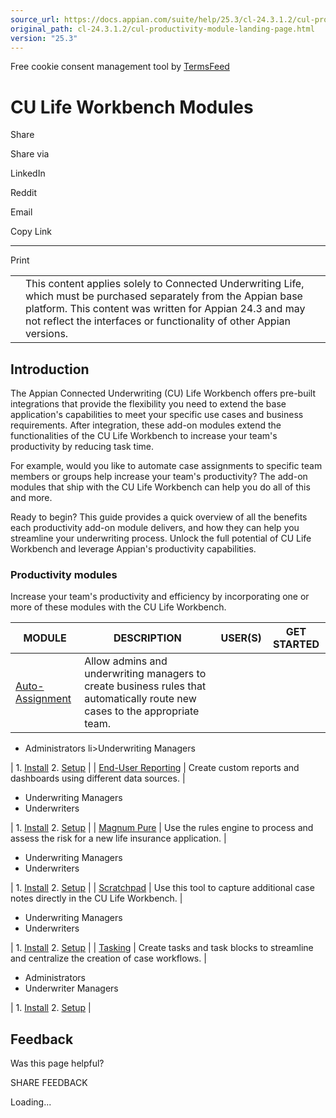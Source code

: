 ```yaml
---
source_url: https://docs.appian.com/suite/help/25.3/cl-24.3.1.2/cul-productivity-module-landing-page.html
original_path: cl-24.3.1.2/cul-productivity-module-landing-page.html
version: "25.3"
---
```


Free cookie consent management tool by [TermsFeed](https://www.termsfeed.com/)

# CU Life Workbench Modules

Share

Share via

LinkedIn

Reddit

Email

Copy Link

* * *

Print

<table><tbody><tr><td><i class="fa fa-check-square-o" aria-hidden="true"></i></td><td>This content applies solely to Connected Underwriting Life, which must be purchased separately from the Appian base platform. This content was written for Appian 24.3 and may not reflect the interfaces or functionality of other Appian versions.</td></tr></tbody></table>

## Introduction

The Appian Connected Underwriting (CU) Life Workbench offers pre-built integrations that provide the flexibility you need to extend the base application's capabilities to meet your specific use cases and business requirements. After integration, these add-on modules extend the functionalities of the CU Life Workbench to increase your team's productivity by reducing task time.

For example, would you like to automate case assignments to specific team members or groups help increase your team's productivity? The add-on modules that ship with the CU Life Workbench can help you do all of this and more.

Ready to begin? This guide provides a quick overview of all the benefits each productivity add-on module delivers, and how they can help you streamline your underwriting process. Unlock the full potential of CU Life Workbench and leverage Appian's productivity capabilities.

### Productivity modules

Increase your team's productivity and efficiency by incorporating one or more of these modules with the CU Life Workbench.

| MODULE | DESCRIPTION | USER(S) | GET STARTED |
| --- | --- | --- | --- |
| [Auto-Assignment](cul-auto-assignment-overview.html) | Allow admins and underwriting managers to create business rules that automatically route new cases to the appropriate team. |
-   Administrators
li>Underwriting Managers

 | 1\. [Install](cul-auto-assignment-module-installation.html)
2\. [Setup](cul-auto-assignment-module-setup.html) |
| [End-User Reporting](cul-eur-module-overview.html) | Create custom reports and dashboards using different data sources. |

-   Underwriting Managers
-   Underwriters

 | 1\. [Install](cul-eur-add-on-module-installation.html)
2\. [Setup](cul-eur-add-on-module-setup.html) |
| [Magnum Pure](cul-magnum-module-overview.html) | Use the rules engine to process and assess the risk for a new life insurance application. |

-   Underwriting Managers
-   Underwriters

 | 1\. [Install](cul-magnum-add-on-module-installation.html)
2\. [Setup](cul-magnum-add-on-module-setup.html) |
| [Scratchpad](cul-scratchpad-module-overview.html) | Use this tool to capture additional case notes directly in the CU Life Workbench. |

-   Underwriting Managers
-   Underwriters

 | 1\. [Install](cul-scratchpad-aom-installation.html)
2\. [Setup](cul-scratchpad-aom-setup.html) |
| [Tasking](cul-tasking-module-overview.html) | Create tasks and task blocks to streamline and centralize the creation of case workflows. |

-   Administrators
-   Underwriter Managers

 | 1\. [Install](cul-tasking-module-installation.html)
2\. [Setup](cul-tasking-module-setup.html) |

## Feedback

Was this page helpful?

SHARE FEEDBACK

Loading...